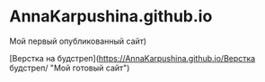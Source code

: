 

# AnnaKarpushina.github.io
Мой первый опубликованный сайт)

[Верстка на будстреп](https://AnnaKarpushina.github.io/Верстка будстреп/ "Мой готовый сайт")

